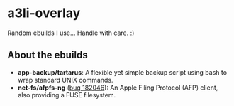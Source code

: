 a3li-overlay
============

Random ebuilds I use... Handle with care. :)

About the ebuilds
-----------------

* **app-backup/tartarus**: A flexible yet simple backup script using bash to wrap standard UNIX commands.
* **net-fs/afpfs-ng** ([bug 182046](https://bugs.gentoo.org/show_bug.cgi?id=182046)): An Apple Filing Protocol (AFP) client, also providing a FUSE filesystem.
